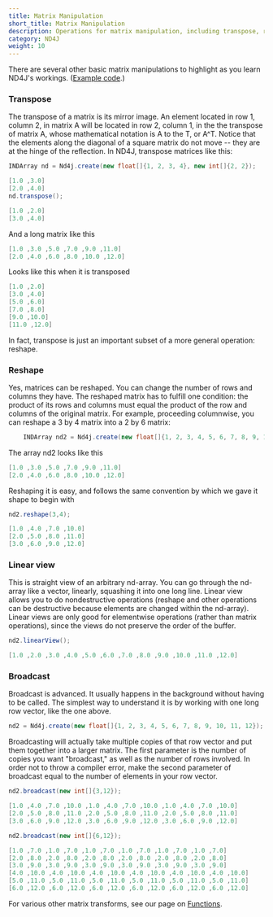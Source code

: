 ```yaml
---
title: Matrix Manipulation
short_title: Matrix Manipulation
description: Operations for matrix manipulation, including transpose, reshape, in ND4J.
category: ND4J
weight: 10
---
```



There are several other basic matrix manipulations to highlight as you learn ND4J's workings. ([Example code](https://github.com/SkymindIO/nd4j-examples/blob/master/src/main/java/org/nd4j/examples/ReshapeOperationExample.java).)

### Transpose

The transpose of a matrix is its mirror image. An element located in row 1, column 2, in matrix A will be located in row 2, column 1, in the the transpose of matrix A, whose mathematical notation is A to the T, or A^T. Notice that the elements along the diagonal of a square matrix do not move -- they are at the hinge of the reflection. In ND4J, transpose matrices like this:
```java
INDArray nd = Nd4j.create(new float[]{1, 2, 3, 4}, new int[]{2, 2});

[1.0 ,3.0]
[2.0 ,4.0]                                                                                                                      
nd.transpose();

[1.0 ,2.0]
[3.0 ,4.0]
```
And a long matrix like this
```java
[1.0 ,3.0 ,5.0 ,7.0 ,9.0 ,11.0]
[2.0 ,4.0 ,6.0 ,8.0 ,10.0 ,12.0]
```
Looks like this when it is transposed
```java
[1.0 ,2.0]
[3.0 ,4.0]
[5.0 ,6.0]
[7.0 ,8.0]
[9.0 ,10.0]
[11.0 ,12.0]
```
In fact, transpose is just an important subset of a more general operation: reshape.

### Reshape

Yes, matrices can be reshaped. You can change the number of rows and columns they have. The reshaped matrix has to fulfill one condition: the product of its rows and columns must equal the product of the row and columns of the original matrix. For example, proceeding columnwise, you can reshape a 3 by 4 matrix into a 2 by 6 matrix:
```java
    INDArray nd2 = Nd4j.create(new float[]{1, 2, 3, 4, 5, 6, 7, 8, 9, 10, 11, 12}, new int[]{2, 6});
```
The array nd2 looks like this
```java
[1.0 ,3.0 ,5.0 ,7.0 ,9.0 ,11.0]
[2.0 ,4.0 ,6.0 ,8.0 ,10.0 ,12.0]
```
Reshaping it is easy, and follows the same convention by which we gave it shape to begin with
```java
nd2.reshape(3,4);

[1.0 ,4.0 ,7.0 ,10.0]
[2.0 ,5.0 ,8.0 ,11.0]
[3.0 ,6.0 ,9.0 ,12.0]
```
### Linear view

This is straight view of an arbitrary nd-array. You can go through the nd-array like a vector, linearly, squashing it into one long line. Linear view allows you to do nondestructive operations (reshape and other operations can be destructive because elements are changed within the nd-array). Linear views are only good for elementwise operations (rather than matrix operations), since the views do not preserve the order of the buffer.
```java
nd2.linearView();

[1.0 ,2.0 ,3.0 ,4.0 ,5.0 ,6.0 ,7.0 ,8.0 ,9.0 ,10.0 ,11.0 ,12.0]
```
### Broadcast

Broadcast is advanced. It usually happens in the background without having to be called. The simplest way to understand it is by working with one long row vector, like the one above.
```java
nd2 = Nd4j.create(new float[]{1, 2, 3, 4, 5, 6, 7, 8, 9, 10, 11, 12});
```
Broadcasting will actually take multiple copies of that row vector and put them together into a larger matrix. The first parameter is the number of copies you want "broadcast," as well as the number of rows involved. In order not to throw a compiler error, make the second parameter of broadcast equal to the number of elements in your row vector.
```java
nd2.broadcast(new int[]{3,12});

[1.0 ,4.0 ,7.0 ,10.0 ,1.0 ,4.0 ,7.0 ,10.0 ,1.0 ,4.0 ,7.0 ,10.0]
[2.0 ,5.0 ,8.0 ,11.0 ,2.0 ,5.0 ,8.0 ,11.0 ,2.0 ,5.0 ,8.0 ,11.0]
[3.0 ,6.0 ,9.0 ,12.0 ,3.0 ,6.0 ,9.0 ,12.0 ,3.0 ,6.0 ,9.0 ,12.0]

nd2.broadcast(new int[]{6,12});

[1.0 ,7.0 ,1.0 ,7.0 ,1.0 ,7.0 ,1.0 ,7.0 ,1.0 ,7.0 ,1.0 ,7.0]
[2.0 ,8.0 ,2.0 ,8.0 ,2.0 ,8.0 ,2.0 ,8.0 ,2.0 ,8.0 ,2.0 ,8.0]
[3.0 ,9.0 ,3.0 ,9.0 ,3.0 ,9.0 ,3.0 ,9.0 ,3.0 ,9.0 ,3.0 ,9.0]
[4.0 ,10.0 ,4.0 ,10.0 ,4.0 ,10.0 ,4.0 ,10.0 ,4.0 ,10.0 ,4.0 ,10.0]
[5.0 ,11.0 ,5.0 ,11.0 ,5.0 ,11.0 ,5.0 ,11.0 ,5.0 ,11.0 ,5.0 ,11.0]
[6.0 ,12.0 ,6.0 ,12.0 ,6.0 ,12.0 ,6.0 ,12.0 ,6.0 ,12.0 ,6.0 ,12.0]
```
For various other matrix transforms, see our page on [Functions](../functions.html).